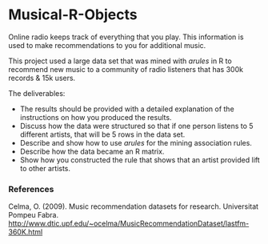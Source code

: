 # Musical-R-Objects

Online radio keeps track of everything that you play. This information is used to make recommendations to you for additional music. 

This project used a large data set that was mined with *arules* in R to recommend new music to a community of radio listeners that has 300k records & 15k users.

The deliverables:

- The results should be provided with a detailed explanation of the instructions on how you produced the results.
- Discuss how the data were structured so that if one person listens to 5 different artists, that will be 5 rows in the data set.
- Describe and show how to use *arules* for the mining association rules.
- Describe how the data became an R matrix.
- Show how you constructed the rule that shows that an artist provided lift to other artists.

### References

Celma, O. (2009). Music recommendation datasets for research. Universitat Pompeu Fabra. http://www.dtic.upf.edu/~ocelma/MusicRecommendationDataset/lastfm-360K.html
